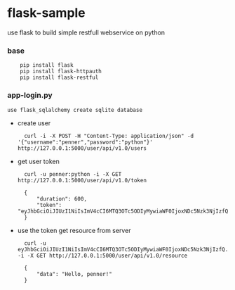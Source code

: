 # flask-sample

use flask to build simple restfull webservice on python

### base

		pip install flask
		pip install flask-httpauth
		pip install flask-restful

### app-login.py

	use flask_sqlalchemy create sqlite database
	
- create user
		
		curl -i -X POST -H "Content-Type: application/json" -d '{"username":"penner","password":"python"}' http://127.0.0.1:5000/user/api/v1.0/users
		
- get user token

		curl -u penner:python -i -X GET http://127.0.0.1:5000/user/api/v1.0/token
		
		{
    		"duration": 600, 
    		"token": "eyJhbGciOiJIUzI1NiIsImV4cCI6MTQ3OTc5ODIyMywiaWF0IjoxNDc5Nzk3NjIzfQ.eyJpZCI6NH0.siUl8QfAgM7EUnhrVSQRzq8zelF0vpkFW6uwuBemMsM"
		}
		
- use the token get resource from server

		curl -u eyJhbGciOiJIUzI1NiIsImV4cCI6MTQ3OTc5ODIyMywiaWF0IjoxNDc5Nzk3NjIzfQ.eyJpZCI6NH0.siUl8QfAgM7EUnhrVSQRzq8zelF0vpkFW6uwuBemMsM: -i -X GET http://127.0.0.1:5000/user/api/v1.0/resource
		
		{
    		"data": "Hello, penner!"
		}